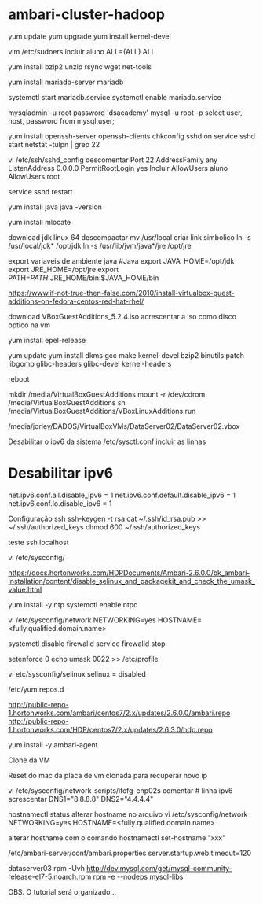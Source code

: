 # ambari-cluster-hadoop
yum update 
yum upgrade
yum install kernel-devel

vim /etc/sudoers
incluir 
aluno ALL=(ALL) ALL

yum install bzip2 unzip rsync wget net-tools


yum install mariadb-server mariadb

systemctl start mariadb.service
systemctl enable mariadb.service

mysqladmin -u root password 'dsacademy'
mysql -u root -p
select user, host, password from mysql.user;

yum install openssh-server openssh-clients
chkconfig sshd on
service sshd start
netstat -tulpn | grep 22

vi /etc/ssh/sshd_config
descomentar
Port 22
AddressFamily any
ListenAddress 0.0.0.0
PermitRootLogin yes
Incluir
AllowUsers aluno
AllowUsers root

service sshd restart

yum install java
java -version

yum install mlocate

download jdk linux 64 
descompactar 
mv /usr/local
criar link simbolico
ln -s /usr/local/jdk* /opt/jdk
ln -s /usr/lib/jvm/java*/jre /opt/jre

export variaveis de ambiente java
#Java
export JAVA_HOME=/opt/jdk
export JRE_HOME=/opt/jre
export PATH=$PATH:$JRE_HOME/bin:$JAVA_HOME/bin



https://www.if-not-true-then-false.com/2010/install-virtualbox-guest-additions-on-fedora-centos-red-hat-rhel/

download 
VBoxGuestAdditions_5.2.4.iso
acrescentar a iso como disco optico na vm

yum install epel-release

yum update
yum install dkms gcc make kernel-devel bzip2 binutils patch libgomp glibc-headers glibc-devel kernel-headers

reboot

mkdir /media/VirtualBoxGuestAdditions
mount -r /dev/cdrom /media/VirtualBoxGuestAdditions
sh /media/VirtualBoxGuestAdditions/VBoxLinuxAdditions.run


/media/jorley/DADOS/VirtualBoxVMs/DataServer02/DataServer02.vbox

Desabilitar o ipv6 da sistema 
/etc/sysctl.conf
incluir as linhas
# Desabilitar ipv6 
net.ipv6.conf.all.disable_ipv6 = 1
net.ipv6.conf.default.disable_ipv6 = 1
net.ipv6.conf.lo.disable_ipv6 = 1

Configuração ssh
ssh-keygen -t rsa
cat ~/.ssh/id_rsa.pub >> ~/.ssh/authorized_keys
chmod 600 ~/.ssh/authorized_keys

teste
ssh localhost

vi /etc/sysconfig/

https://docs.hortonworks.com/HDPDocuments/Ambari-2.6.0.0/bk_ambari-installation/content/disable_selinux_and_packagekit_and_check_the_umask_value.html

yum install -y ntp
systemctl enable ntpd

vi /etc/sysconfig/network
NETWORKING=yes
HOSTNAME=<fully.qualified.domain.name>

systemctl disable firewalld
service firewalld stop

setenforce 0
echo umask 0022 >> /etc/profile

vi etc/sysconfig/selinux
selinux = disabled

/etc/yum.repos.d

http://public-repo-1.hortonworks.com/ambari/centos7/2.x/updates/2.6.0.0/ambari.repo
http://public-repo-1.hortonworks.com/HDP/centos7/2.x/updates/2.6.3.0/hdp.repo


yum install -y ambari-agent 

Clone da VM

Reset do mac da placa de vm clonada para recuperar novo ip

vi /etc/sysconfig/network-scripts/ifcfg-enp02s
comentar # linha ipv6
acrescentar DNS1="8.8.8.8" DNS2="4.4.4.4"

hostnamectl status
alterar hostname no arquivo
vi /etc/sysconfig/network
NETWORKING=yes
HOSTNAME=<fully.qualified.domain.name>

alterar hostname com o comando
hostnamectl set-hostname "xxx"

/etc/ambari-server/conf/ambari.properties
server.startup.web.timeout=120

dataserver03
rpm -Uvh http://dev.mysql.com/get/mysql-community-release-el7-5.noarch.rpm
rpm -e --nodeps mysql-libs

OBS. O tutorial será organizado...